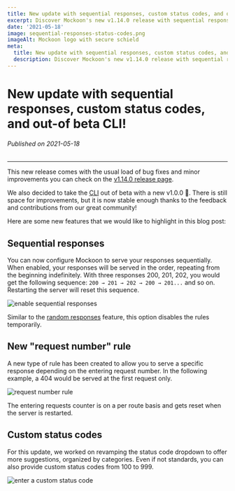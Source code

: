 ```yaml
---
title: New update with sequential responses, custom status codes, and out-of beta CLI!
excerpt: Discover Mockoon's new v1.14.0 release with sequential responses, custom status codes, new rules and more
date: '2021-05-18'
image: sequential-responses-status-codes.png
imageAlt: Mockoon logo with secure schield
meta:
  title: New update with sequential responses, custom status codes, and out-of beta CLI!
  description: Discover Mockoon's new v1.14.0 release with sequential responses, custom status codes, new rules and more
---
```


# New update with sequential responses, custom status codes, and out-of beta CLI!

###### Published on 2021-05-18

___

This new release comes with the usual load of bug fixes and minor improvements you can check on the [v1.14.0 release page](https://github.com/mockoon/mockoon/releases/tag/v1.14.0). 

We also decided to take the [CLI](https://github.com/mockoon/cli) out of beta with a new v1.0.0 🎉. There is still space for improvements, but it is now stable enough thanks to the feedback and contributions from our great community!

Here are some new features that we would like to highlight in this blog post: 

## Sequential responses

You can now configure Mockoon to serve your responses sequentially. When enabled, your responses will be served in the order, repeating from the beginning indefinitely. With three responses 200, 201, 202, you would get the following sequence: `200 → 201 → 202 → 200 → 201...` and so on. Restarting the server will reset this sequence.

![enable sequential responses](/images/docs/v1.14.0-sequential-route-responses.png)

Similar to the [random responses](docs:route-responses/multiple-responses) feature, this option disables the rules temporarily. 

## New "request number" rule

A new type of rule has been created to allow you to serve a specific response depending on the entering request number. In the following example, a 404 would be served at the first request only. 

![request number rule](/images/docs/response-rules-request-number.png)

The entering requests counter is on a per route basis and gets reset when the server is restarted.

## Custom status codes

For this update, we worked on revamping the status code dropdown to offer more suggestions, organized by categories. Even if not standards, you can also provide custom status codes from 100 to 999. 

![enter a custom status code](/images/docs/custom-status-codes.gif)
